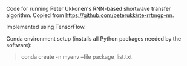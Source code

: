 Code for running Peter Ukkonen's RNN-based shortwave transfer algorithm. 
Copied from https://github.com/peterukk/rte-rrtmgp-nn.

Implemented using TensorFlow.

Conda environment setup (installs all Python packages needed by the software):
> conda create -n myenv –file package_list.txt
